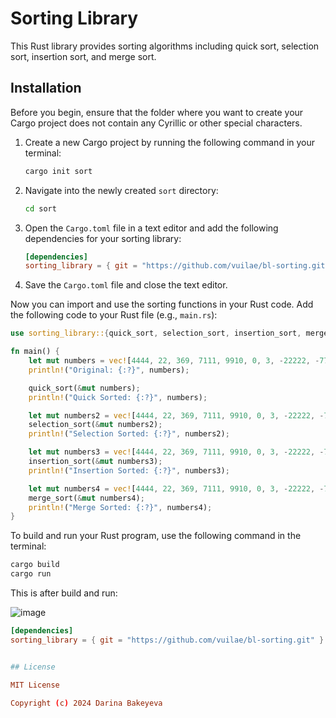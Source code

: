 # Sorting Library

This Rust library provides sorting algorithms including quick sort, selection sort, insertion sort, and merge sort.

## Installation

Before you begin, ensure that the folder where you want to create your Cargo project does not contain any Cyrillic or other special characters.

1. Create a new Cargo project by running the following command in your terminal:
   ```bash
   cargo init sort
   ```

2. Navigate into the newly created `sort` directory:
   ```bash
   cd sort
   ```

3. Open the `Cargo.toml` file in a text editor and add the following dependencies for your sorting library:
   ```toml
   [dependencies]
   sorting_library = { git = "https://github.com/vuilae/bl-sorting.git" }
   ```

4. Save the `Cargo.toml` file and close the text editor.

Now you can import and use the sorting functions in your Rust code. Add the following code to your Rust file (e.g., `main.rs`):
```rust
use sorting_library::{quick_sort, selection_sort, insertion_sort, merge_sort};

fn main() {
    let mut numbers = vec![4444, 22, 369, 7111, 9910, 0, 3, -22222, -77, 554];
    println!("Original: {:?}", numbers);

    quick_sort(&mut numbers);
    println!("Quick Sorted: {:?}", numbers);

    let mut numbers2 = vec![4444, 22, 369, 7111, 9910, 0, 3, -22222, -77, 554];
    selection_sort(&mut numbers2);
    println!("Selection Sorted: {:?}", numbers2);

    let mut numbers3 = vec![4444, 22, 369, 7111, 9910, 0, 3, -22222, -77, 554];
    insertion_sort(&mut numbers3);
    println!("Insertion Sorted: {:?}", numbers3);

    let mut numbers4 = vec![4444, 22, 369, 7111, 9910, 0, 3, -22222, -77, 554];
    merge_sort(&mut numbers4);
    println!("Merge Sorted: {:?}", numbers4);
}
```

To build and run your Rust program, use the following command in the terminal:
```bash
cargo build
cargo run
```

This is after build and run:

![image](https://github.com/vuilae/bl-sorting/assets/114561182/d0fa5cda-2c38-47a2-9eff-f4a48a057d28)



```toml
[dependencies]
sorting_library = { git = "https://github.com/vuilae/bl-sorting.git" }


## License

MIT License

Copyright (c) 2024 Darina Bakeyeva

